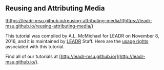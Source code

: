 ## Reusing and Attributing Media

[https://leadr-msu.github.io/reusing-attributing-media/](https://leadr-msu.github.io/reusing-attributing-media/)

This tutorial was compiled by A.L. McMichael for LEADR on November 8, 2016, and it is maintained by [LEADR](http://leadr.msu.edu) Staff. Here are the [usage rights](https://github.com/leadr-msu/reusing-attributing-media/blob/master/License.MD) associated with this tutorial. 

Find all of our tutorials at [http://leadr-msu.github.io/](http://leadr-msu.github.io/). 
